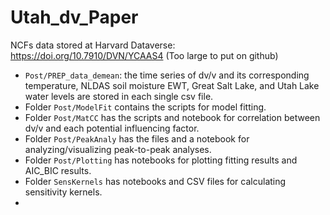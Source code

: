 # Utah_dv_Paper


NCFs data stored at Harvard Dataverse: https://doi.org/10.7910/DVN/YCAAS4
(Too large to put on github)

- `Post/PREP_data_demean`: the time series of dv/v and its corresponding temperature, NLDAS soil moisture EWT, Great Salt Lake, and Utah Lake water levels are stored in each single csv file.
- Folder `Post/ModelFit` contains the scripts for model fitting. 
- Folder `Post/MatCC` has the scripts and notebook for correlation between dv/v and each potential influencing factor. 
- Folder `Post/PeakAnaly` has the files and a notebook for analyzing/visualizing peak-to-peak analyses. 
- Folder `Post/Plotting` has notebooks for plotting fitting results and AIC_BIC results. 
- Folder `SensKernels` has notebooks and CSV files for calculating sensitivity kernels.
- 
